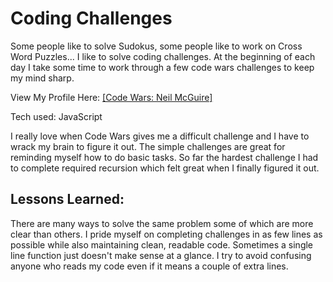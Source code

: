 <h1>Coding Challenges</h1>


<p>Some people like to solve Sudokus, some people like to work on Cross Word Puzzles... I like to solve coding challenges. At the beginning of each day I take some time to work through a few code wars challenges to keep my mind sharp.</p>


<p>View My Profile Here: <a href="https://www.codewars.com/users/neilmcgu">[Code Wars: Neil McGuire]</a></p>



<span>Tech used: JavaScript </span>


<p>I really love when Code Wars gives me a difficult challenge and I have to wrack my brain to figure it out. The simple challenges are great for reminding myself how to do basic tasks. So far the hardest challenge I had to complete required recursion which felt great when I finally figured it out.</p>


<h2>Lessons Learned:</h2>


<p>There are many ways to solve the same problem some of which are more clear than others. I pride myself on completing challenges in as few lines as possible while also maintaining clean, readable code. Sometimes a single line function just doesn't make sense at a glance. I try to avoid confusing anyone who reads my code even if it means a couple of extra lines.</p>

